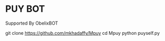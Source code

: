 # PUY BOT

Supported By ObelixBOT


git clone https://github.com/mkhadaffy/Mpuy
cd Mpuy
python puyself.py
